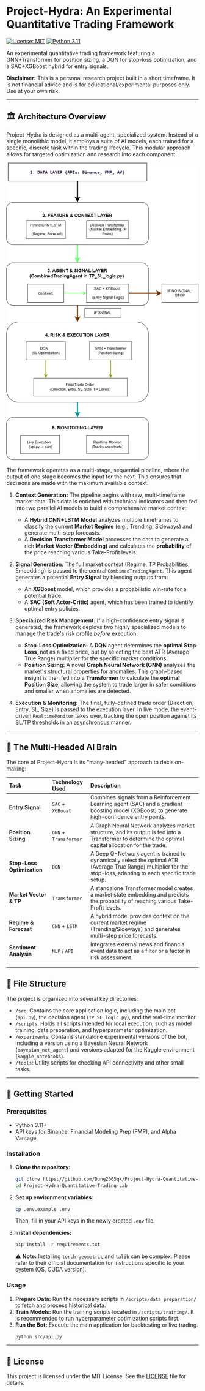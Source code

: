 # Project-Hydra: An Experimental Quantitative Trading Framework

[![License: MIT](https://img.shields.io/badge/License-MIT-yellow.svg)](https://opensource.org/licenses/MIT)
[![Python 3.11](https://img.shields.io/badge/python-3.11-blue.svg)](https://www.python.org/downloads/release/python-3110/)

An experimental quantitative trading framework featuring a GNN+Transformer for position sizing, a DQN for stop-loss optimization, and a SAC+XGBoost hybrid for entry signals.

**Disclaimer:** This is a personal research project built in a short timeframe. It is not financial advice and is for educational/experimental purposes only. Use at your own risk.

---

## 🏛️ Architecture Overview

Project-Hydra is designed as a multi-agent, specialized system. Instead of a single monolithic model, it employs a suite of AI models, each trained for a specific, discrete task within the trading lifecycle. This modular approach allows for targeted optimization and research into each component.

![Architecture Diagram](assets/architecture_diagram.png)

The framework operates as a multi-stage, sequential pipeline, where the output of one stage becomes the input for the next. This ensures that decisions are made with the maximum available context.

1.  **Context Generation:** The pipeline begins with raw, multi-timeframe market data. This data is enriched with technical indicators and then fed into two parallel AI models to build a comprehensive market context:
    *   A **Hybrid CNN+LSTM Model** analyzes multiple timeframes to classify the current **Market Regime** (e.g., Trending, Sideways) and generate multi-step forecasts.
    *   A **Decision Transformer Model** processes the data to generate a rich **Market Vector (Embedding)** and calculates the **probability** of the price reaching various Take-Profit levels.

2.  **Signal Generation:** The full market context (Regime, TP Probabilities, Embedding) is passed to the central `CombinedTradingAgent`. This agent generates a potential **Entry Signal** by blending outputs from:
    *   An **XGBoost** model, which provides a probabilistic win-rate for a potential trade.
    *   A **SAC (Soft Actor-Critic)** agent, which has been trained to identify optimal entry policies.

3.  **Specialized Risk Management:** If a high-confidence entry signal is generated, the framework deploys two highly specialized models to manage the trade's risk profile *before* execution:
    *   **Stop-Loss Optimization:** A **DQN** agent determines the **optimal Stop-Loss**, not as a fixed price, but by selecting the best ATR (Average True Range) multiplier for the specific market conditions.
    *   **Position Sizing:** A novel **Graph Neural Network (GNN)** analyzes the market's structural properties for anomalies. This graph-based insight is then fed into a **Transformer** to calculate the **optimal Position Size**, allowing the system to trade larger in safer conditions and smaller when anomalies are detected.

4.  **Execution & Monitoring:** The final, fully-defined trade order (Direction, Entry, SL, Size) is passed to the execution layer. In live mode, the event-driven `RealtimeMonitor` takes over, tracking the open position against its SL/TP thresholds in an asynchronous manner.
---

## 🧠 The Multi-Headed AI Brain

The core of Project-Hydra is its "many-headed" approach to decision-making:

| Task                       | Technology Used       | Description |
| :---                       |     :---              |     :---    |
| **Entry Signal**           | `SAC` + `XGBoost`     | Combines signals from a Reinforcement Learning agent (SAC) and a gradient boosting model (XGBoost) to generate high-confidence entry points.|
| **Position Sizing**        | `GNN` + `Transformer` | A Graph Neural Network analyzes market structure, and its output is fed into a Transformer to determine the optimal capital allocation for the trade. |
| **Stop-Loss Optimization** | `DQN`                 | A Deep Q-Network agent is trained to dynamically select the optimal ATR (Average True Range) multiplier for the stop-loss, adapting to each specific trade setup. |
| **Market Vector & TP**     | `Transformer`         | A standalone Transformer model creates a market state embedding and predicts the probability of reaching various Take-Profit levels. |
| **Regime & Forecast**      | `CNN` + `LSTM`        | A hybrid model provides context on the current market regime (Trending/Sideways) and generates multi-step price forecasts. |
| **Sentiment Analysis**     | `NLP` / `API`         | Integrates external news and financial event data to act as a filter or a factor in risk assessment. |

---

## 📁 File Structure

The project is organized into several key directories:
-   `/src`: Contains the core application logic, including the main bot (`api.py`), the decision agent (`TP_SL_logic.py`), and the real-time monitor.
-   `/scripts`: Holds all scripts intended for local execution, such as model training, data preparation, and hyperparameter optimization.
-   `/experiments`: Contains standalone experimental versions of the bot, including a version using a Bayesian Neural Network (`bayesian_net_agent`) and versions adapted for the Kaggle environment (`kaggle_notebooks`).
-   `/tools`: Utility scripts for checking API connectivity and other small tasks.

---

## 🚀 Getting Started

### Prerequisites

-   Python 3.11+
-   API keys for Binance, Financial Modeling Prep (FMP), and Alpha Vantage.

### Installation

1.  **Clone the repository:**
    ```bash
    git clone https://github.com/Dung2005qk/Project-Hydra-Quantitative-Trading-Lab.git
    cd Project-Hydra-Quantitative-Trading-Lab
    ```

2.  **Set up environment variables:**
    ```bash
    cp .env.example .env
    ```
    Then, fill in your API keys in the newly created `.env` file.

3.  **Install dependencies:**
    ```bash
    pip install -r requirements.txt
    ```
    ⚠️ **Note:** Installing `torch-geometric` and `talib` can be complex. Please refer to their official documentation for instructions specific to your system (OS, CUDA version).

### Usage

1.  **Prepare Data:** Run the necessary scripts in `/scripts/data_preparation/` to fetch and process historical data.
2.  **Train Models:** Run the training scripts located in `/scripts/training/`. It is recommended to run hyperparameter optimization scripts first.
3.  **Run the Bot:** Execute the main application for backtesting or live trading.
    ```bash
    python src/api.py
    ```

---

## 📜 License

This project is licensed under the MIT License. See the [LICENSE](LICENSE) file for details.